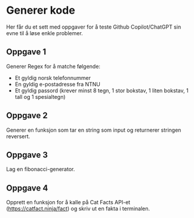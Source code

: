 # Generer kode

Her får du et sett med oppgaver for å teste Github Copilot/ChatGPT sin evne til å løse enkle problemer.

## Oppgave 1

Generer Regex for å matche følgende:

- Et gyldig norsk telefonnummer
- En gyldig e-postadresse fra NTNU
- Et gyldig passord (krever minst 8 tegn, 1 stor bokstav, 1 liten bokstav, 1 tall og 1 spesialtegn)

## Oppgave 2

Generer en funksjon som tar en string som input og returnerer stringen reversert.

## Oppgave 3

Lag en fibonacci-generator.

## Oppgave 4

Opprett en funksjon for å kalle på Cat Facts API-et (https://catfact.ninja/fact) og skriv ut en fakta i terminalen.
